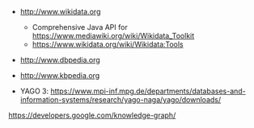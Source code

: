 
+ http://www.wikidata.org
    + Comprehensive Java API for https://www.mediawiki.org/wiki/Wikidata_Toolkit
	+ https://www.wikidata.org/wiki/Wikidata:Tools

+ http://www.dbpedia.org

+ http://www.kbpedia.org

+ YAGO 3:  https://www.mpi-inf.mpg.de/departments/databases-and-information-systems/research/yago-naga/yago/downloads/


https://developers.google.com/knowledge-graph/

